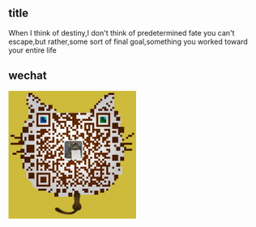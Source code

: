 ## title

When I think of destiny,I don't think of predetermined fate you can't escape,but rather,some sort of final goal,something you worked toward your entire life

## wechat

<img src="https://raw.githubusercontent.com/zeusro/zeusro/master/mmqrcode1597440561304.png" width="50%" height="50%" />

